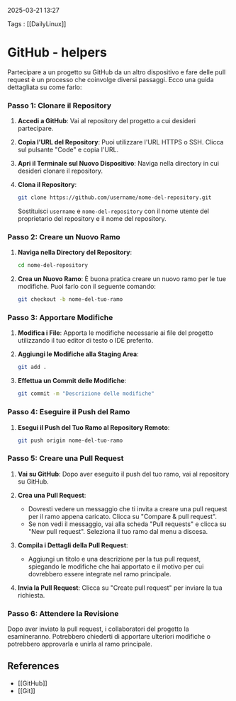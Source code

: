 2025-03-21 13:27

Tags : [[DailyLinux]]
 
# GitHub - helpers

Partecipare a un progetto su GitHub da un altro dispositivo e fare delle pull request è un processo che coinvolge diversi passaggi. Ecco una guida dettagliata su come farlo:

### Passo 1: Clonare il Repository

1. **Accedi a GitHub**: Vai al repository del progetto a cui desideri partecipare.

2. **Copia l'URL del Repository**: Puoi utilizzare l'URL HTTPS o SSH. Clicca sul pulsante "Code" e copia l'URL.

3. **Apri il Terminale sul Nuovo Dispositivo**: Naviga nella directory in cui desideri clonare il repository.

4. **Clona il Repository**:
   ```bash
   git clone https://github.com/username/nome-del-repository.git
   ```
   Sostituisci `username` e `nome-del-repository` con il nome utente del proprietario del repository e il nome del repository.

### Passo 2: Creare un Nuovo Ramo

1. **Naviga nella Directory del Repository**:
   ```bash
   cd nome-del-repository
   ```

2. **Crea un Nuovo Ramo**: È buona pratica creare un nuovo ramo per le tue modifiche. Puoi farlo con il seguente comando:
   ```bash
   git checkout -b nome-del-tuo-ramo
   ```

### Passo 3: Apportare Modifiche

1. **Modifica i File**: Apporta le modifiche necessarie ai file del progetto utilizzando il tuo editor di testo o IDE preferito.

2. **Aggiungi le Modifiche alla Staging Area**:
   ```bash
   git add .
   ```

3. **Effettua un Commit delle Modifiche**:
   ```bash
   git commit -m "Descrizione delle modifiche"
   ```

### Passo 4: Eseguire il Push del Ramo

1. **Esegui il Push del Tuo Ramo al Repository Remoto**:
   ```bash
   git push origin nome-del-tuo-ramo
   ```

### Passo 5: Creare una Pull Request

1. **Vai su GitHub**: Dopo aver eseguito il push del tuo ramo, vai al repository su GitHub.

2. **Crea una Pull Request**:
   - Dovresti vedere un messaggio che ti invita a creare una pull request per il ramo appena caricato. Clicca su "Compare & pull request".
   - Se non vedi il messaggio, vai alla scheda "Pull requests" e clicca su "New pull request". Seleziona il tuo ramo dal menu a discesa.

3. **Compila i Dettagli della Pull Request**:
   - Aggiungi un titolo e una descrizione per la tua pull request, spiegando le modifiche che hai apportato e il motivo per cui dovrebbero essere integrate nel ramo principale.

4. **Invia la Pull Request**: Clicca su "Create pull request" per inviare la tua richiesta.

### Passo 6: Attendere la Revisione

Dopo aver inviato la pull request, i collaboratori del progetto la esamineranno. Potrebbero chiederti di apportare ulteriori modifiche o potrebbero approvarla e unirla al ramo principale.

## References

- [[GitHub]]
- [[Git]]